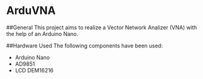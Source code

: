 # ArduVNA

##General
This project aims to realize a Vector Network Analizer (VNA) with the help of an Arduino Nano.

##Hardware Used
The following components have been used:
- Arduino Nano
- AD9851
- LCD DEM16216
